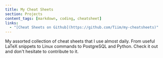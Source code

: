 ```yaml
---
title: My Cheat Sheets
section: Projects
content_tags: [markdown, coding, cheatsheet]
links:
  - "[Cheat Sheets on Github](https://github.com/Tiim/my-cheatsheets)"
---
```


My assorted collection of cheat sheets that I use almost daily. From useful LaTeX snippets to Linux commands to PostgreSQL and Python. Check it out and don't hesitate to contribute to it.
